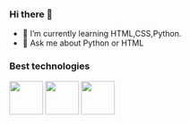 ### Hi there 👋

- 🌱 I’m currently learning HTML,CSS,Python.
- 💬 Ask me about Python or HTML

### Best technologies

<div>
    <img src="https://cdn.jsdelivr.net/gh/devicons/devicon/icons/html5/html5-original.svg" width="60"/>
    <img src="https://cdn.jsdelivr.net/gh/devicons/devicon/icons/python/python-original.svg" width="60"/>
    <img src="https://cdn.jsdelivr.net/gh/devicons/devicon/icons/css3/css3-original.svg" width="60"/>      
</div>
